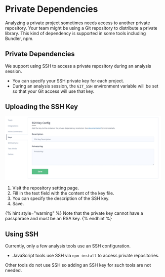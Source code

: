 # Private Dependencies

Analyzing a private project sometimes needs access to another private repository. Your team might be using a Git repository to distribute a private library. This kind of dependency is supported in some tools including Bundler, npm.

## Private Dependencies

We support using SSH to access a private repository during an analysis session.

* You can specify your SSH private key for each project.
* During an analysis session, the `GIT_SSH` environment variable will be set so that your Git access will use that key.

## Uploading the SSH Key

![Add SSH key](../.gitbook/assets/ssh-key-settings.png)

1. Visit the repository setting page.
2. Fill in the text field with the content of the key file.
3. You can specify the description of the SSH key.
4. Save.

{% hint style="warning" %}
Note that the private key cannot have a passphrase and must be an RSA key.
{% endhint %}

## Using SSH

Currently, only a few analysis tools use an SSH configuration.

* JavaScript tools use SSH via `npm install` to access private repositories.

Other tools do not use SSH so adding an SSH key for such tools are not needed.

